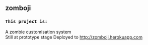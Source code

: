 ## zomboji

### `This project is:`

A zombie customisation system<br />
Still at prototype stage
Deployed to http://zomboji.herokuapp.com

